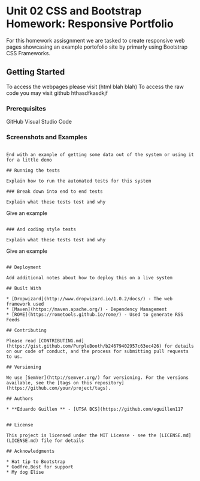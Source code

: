 # Unit 02 CSS and Bootstrap Homework: Responsive Portfolio

For this homework assisgnment we are tasked to create responsive web pages showcasing an example portofolio site by primarly using Bootstrap CSS Frameworks. 

## Getting Started

To access the webpages please visit (html blah blah)
To access the raw code you may visit github hthasdfkasdkjf

### Prerequisites
GitHub
Visual Studio Code


### Screenshots and Examples


```

End with an example of getting some data out of the system or using it for a little demo

## Running the tests

Explain how to run the automated tests for this system

### Break down into end to end tests

Explain what these tests test and why

```
Give an example
```

### And coding style tests

Explain what these tests test and why

```
Give an example
```

## Deployment

Add additional notes about how to deploy this on a live system

## Built With

* [Dropwizard](http://www.dropwizard.io/1.0.2/docs/) - The web framework used
* [Maven](https://maven.apache.org/) - Dependency Management
* [ROME](https://rometools.github.io/rome/) - Used to generate RSS Feeds

## Contributing

Please read [CONTRIBUTING.md](https://gist.github.com/PurpleBooth/b24679402957c63ec426) for details on our code of conduct, and the process for submitting pull requests to us.

## Versioning

We use [SemVer](http://semver.org/) for versioning. For the versions available, see the [tags on this repository](https://github.com/your/project/tags). 

## Authors

* **Eduardo Guillen ** - [UTSA BCS](https://github.com/eguillen117


## License

This project is licensed under the MIT License - see the [LICENSE.md](LICENSE.md) file for details

## Acknowledgments

* Hat tip to Bootstrap
* Godfre,Best for support
* My dog Elise
